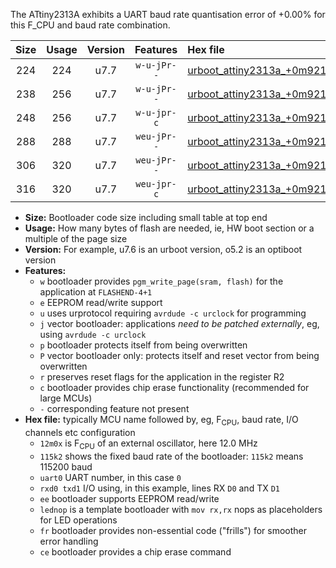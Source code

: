 The ATtiny2313A exhibits a UART baud rate quantisation error of +0.00% for this F_CPU and baud rate combination.

|Size|Usage|Version|Features|Hex file|
|:-:|:-:|:-:|:-:|:--|
|224|224|u7.7|`w-u-jPr--`|[urboot_attiny2313a_+0m9216x_+115k2_uart0_rxd0_txd1_lednop.hex](https://raw.githubusercontent.com/stefanrueger/urboot.hex/main/mcus/attiny2313a/external_oscillator/fcpu_+0m9216x/br_+115k2/urboot_attiny2313a_+0m9216x_+115k2_uart0_rxd0_txd1_lednop.hex)|
|238|256|u7.7|`w-u-jPr--`|[urboot_attiny2313a_+0m9216x_+115k2_uart0_rxd0_txd1_lednop_fr.hex](https://raw.githubusercontent.com/stefanrueger/urboot.hex/main/mcus/attiny2313a/external_oscillator/fcpu_+0m9216x/br_+115k2/urboot_attiny2313a_+0m9216x_+115k2_uart0_rxd0_txd1_lednop_fr.hex)|
|248|256|u7.7|`w-u-jpr-c`|[urboot_attiny2313a_+0m9216x_+115k2_uart0_rxd0_txd1_lednop_fr_ce.hex](https://raw.githubusercontent.com/stefanrueger/urboot.hex/main/mcus/attiny2313a/external_oscillator/fcpu_+0m9216x/br_+115k2/urboot_attiny2313a_+0m9216x_+115k2_uart0_rxd0_txd1_lednop_fr_ce.hex)|
|288|288|u7.7|`weu-jPr--`|[urboot_attiny2313a_+0m9216x_+115k2_uart0_rxd0_txd1_ee_lednop.hex](https://raw.githubusercontent.com/stefanrueger/urboot.hex/main/mcus/attiny2313a/external_oscillator/fcpu_+0m9216x/br_+115k2/urboot_attiny2313a_+0m9216x_+115k2_uart0_rxd0_txd1_ee_lednop.hex)|
|306|320|u7.7|`weu-jPr--`|[urboot_attiny2313a_+0m9216x_+115k2_uart0_rxd0_txd1_ee_lednop_fr.hex](https://raw.githubusercontent.com/stefanrueger/urboot.hex/main/mcus/attiny2313a/external_oscillator/fcpu_+0m9216x/br_+115k2/urboot_attiny2313a_+0m9216x_+115k2_uart0_rxd0_txd1_ee_lednop_fr.hex)|
|316|320|u7.7|`weu-jpr-c`|[urboot_attiny2313a_+0m9216x_+115k2_uart0_rxd0_txd1_ee_lednop_fr_ce.hex](https://raw.githubusercontent.com/stefanrueger/urboot.hex/main/mcus/attiny2313a/external_oscillator/fcpu_+0m9216x/br_+115k2/urboot_attiny2313a_+0m9216x_+115k2_uart0_rxd0_txd1_ee_lednop_fr_ce.hex)|

- **Size:** Bootloader code size including small table at top end
- **Usage:** How many bytes of flash are needed, ie, HW boot section or a multiple of the page size
- **Version:** For example, u7.6 is an urboot version, o5.2 is an optiboot version
- **Features:**
  + `w` bootloader provides `pgm_write_page(sram, flash)` for the application at `FLASHEND-4+1`
  + `e` EEPROM read/write support
  + `u` uses urprotocol requiring `avrdude -c urclock` for programming
  + `j` vector bootloader: applications *need to be patched externally*, eg, using `avrdude -c urclock`
  + `p` bootloader protects itself from being overwritten
  + `P` vector bootloader only: protects itself and reset vector from being overwritten
  + `r` preserves reset flags for the application in the register R2
  + `c` bootloader provides chip erase functionality (recommended for large MCUs)
  + `-` corresponding feature not present
- **Hex file:** typically MCU name followed by, eg, F<sub>CPU</sub>, baud rate, I/O channels etc configuration
  + `12m0x` is F<sub>CPU</sub> of an external oscillator, here 12.0 MHz
  + `115k2` shows the fixed baud rate of the bootloader: `115k2` means 115200 baud
  + `uart0` UART number, in this case `0`
  + `rxd0 txd1` I/O using, in this example, lines RX `D0` and TX `D1`
  + `ee` bootloader supports EEPROM read/write
  + `lednop` is a template bootloader with `mov rx,rx` nops as placeholders for LED operations
  + `fr` bootloader provides non-essential code ("frills") for smoother error handling
  + `ce` bootloader provides a chip erase command

